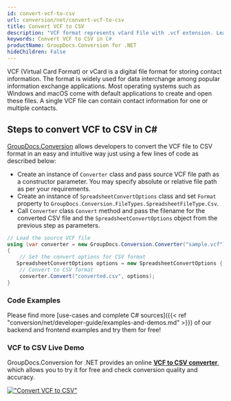 ```yaml
---
id: convert-vcf-to-csv
url: conversion/net/convert-vcf-to-csv
title: Convert VCF to CSV
description: "VCF format represents vCard File with .vcf extension. Learn how to convert VCF to CSV file programmatically in C# language using GroupDocs.Conversion for .NET library."
keywords: Convert VCF to CSV in C#
productName: GroupDocs.Conversion for .NET
hideChildren: False
---
```


VCF (Virtual Card Format) or vCard is a digital file format for storing contact information. The format is widely used for data interchange among popular information exchange applications. Most operating systems such as Windows and macOS come with default applications to create and open these files. A single VCF file can contain contact information for one or multiple contacts.

## Steps to convert VCF to CSV in C#

[GroupDocs.Conversion](https://products.groupdocs.com/conversion/net) allows developers to convert the VCF file to CSV format in an easy and intuitive way just using a few lines of code as described below:

* Create an instance of `Converter` class and pass source VCF file path as a constructor parameter. You may specify absolute or relative file path as per your requirements. 
* Create an instance of `SpreadsheetConvertOptions` class and set `Format` property to `GroupDocs.Conversion.FileTypes.SpreadsheetFileType.Csv`.
* Call `Converter` class `Convert` method and pass the filename for the converted CSV file and the `SpreadsheetConvertOptions` object from the previous step as parameters.

```csharp
// Load the source VCF file
using (var converter = new GroupDocs.Conversion.Converter("sample.vcf"))
{
    // Set the convert options for CSV format
   SpreadsheetConvertOptions options = new SpreadsheetConvertOptions { Format = GroupDocs.Conversion.FileTypes.SpreadsheetFileType.Csv };
    // Convert to CSV format
    converter.Convert("converted.csv", options);
}
```

### Code Examples

Please find more [use-cases and complete C# sources]({{< ref "conversion/net/developer-guide/examples-and-demos.md" >}}) of our backend and frontend examples and try them for free!

### VCF to CSV Live Demo

GroupDocs.Conversion for .NET provides an online [**VCF to CSV converter**](https://products.groupdocs.app/conversion/vcf-to-csv), which allows you to try it for free and check conversion quality and accuracy.

[!["Convert VCF to CSV"](conversion/net/images/convert-to-csv/convert-vcf-to-csv.png)](https://products.groupdocs.app/conversion/vcf-to-csv)